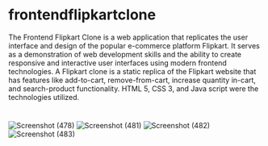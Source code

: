 # frontendflipkartclone
The Frontend Flipkart Clone is a web application that replicates the user interface and design of the popular e-commerce platform Flipkart. It serves as a demonstration of web development skills and the ability to create responsive and interactive user interfaces using modern frontend technologies.
A Flipkart clone is a static replica of the Flipkart website that has features like add-to-cart, remove-from-cart, increase quantity in-cart, and search-product functionality.
HTML 5, CSS 3, and Java script were the technologies utilized.
#









![Screenshot (478)](https://github.com/Suyashvarshney8/Shopping-Website/assets/108462601/f9d0dd3d-1e46-4926-b9d8-41e60d874c9d)
![Screenshot (481)](https://github.com/Suyashvarshney8/Shopping-Website/assets/108462601/521a2c43-2e45-4935-8f46-6cfe0db43d6b)
![Screenshot (482)](https://github.com/Suyashvarshney8/Shopping-Website/assets/108462601/7cb65a2a-b618-4d2f-aeef-019a25d04d73)
![Screenshot (483)](https://github.com/Suyashvarshney8/Shopping-Website/assets/108462601/36764688-2fd2-4c62-9149-89046d7b2f23)
